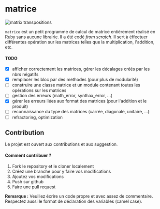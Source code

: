 # matrice

![matrix transpositions](https://media.giphy.com/media/35v2AuS45pUre/giphy.gif)

`matrice` est un petit programme de calcul de matrice entièrement réalisé en Ruby sans aucune librairie. Il a été codé *from scratch*. Il sert à éffectuer différentes opération sur les matrices telles que la multiplication, l'addition, etc.

#### TODO

- [x] afficher correctement les matrices, gérer les décalages créés par les nbrs négatifs
- [x] remplacer les bloc par des methodes (pour plus de modularité)
- [ ] construire une classe matrice et un module contenant toutes les opérations sur les matrices
- [ ] gestion des erreurs (math_error, synthax_error, ...)
- [x] gérer les erreurs liées aux format des matrices (pour l'addition et le produit)
- [ ] reconnaissance du type des matrices (carrée, diagonale, unitaire, ...)
- [ ] refractoring, optimization 

## Contribution

Le projet est ouvert aux contributions et aux suggestion.

#### Comment contribuer ?

1. Fork le repository et le cloner localement
2. Créez une branche pour y faire vos modifications
3. Ajoutez vos modifications
4. Push sur github
5. Faire une pull request

**Remarque :** Veuillez écrire un code propre et avec assez de commentaire. Respectez aussi le format de déclaration des variables (camel case). 